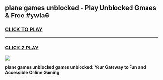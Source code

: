 
## plane games unblocked - Play Unblocked Gmaes & Free #ywla6
<h3>
<a href="https://premium.freeplayer.one?title=plane_games_unblocked&ref=03M">CLICK TO PLAY</a></h3>
<hr>

<h3>
<a href="https://premium.freeplayer.one?title=plane_games_unblocked&ref=03M">CLICK 2 PLAY</a>
  
</h3>

<a href="https://premium.freeplayer.one?title=plane_games_unblocked&ref=03M"><img src="https://clearcache.store/games.png"></a>


**plane games unblocked games unblocked: Your Gateway to Fun and Accessible Online Gaming**
